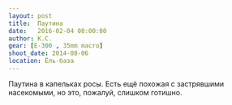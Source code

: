 ```yaml
---
layout: post
title:  Паутина
date:   2016-02-04 00:00:00
author: К.С.
gear: [E-300 , 35mm macro]
shoot_date: 2014-08-06
location: Ёль-база
---
```


Паутина в капельках росы. Есть ещё похожая с застрявшими насекомыми, но это, пожалуй, слишком готишно.
